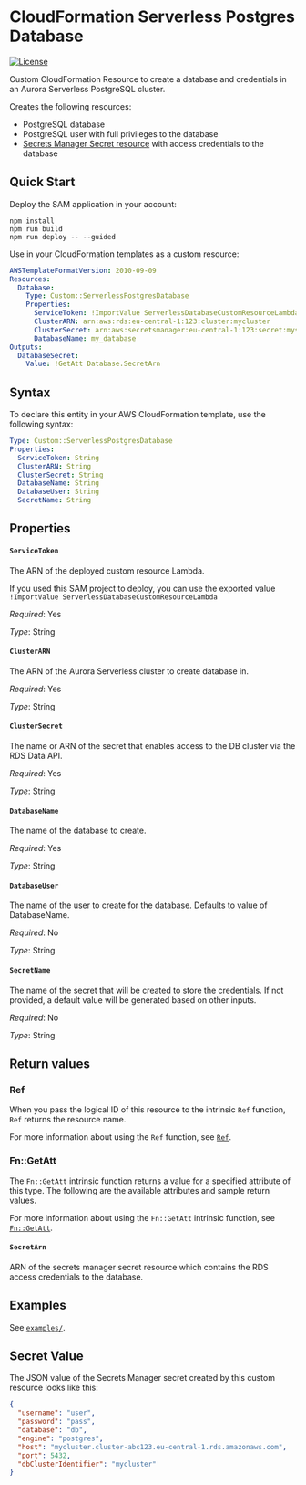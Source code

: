 # CloudFormation Serverless Postgres Database

[![License](http://img.shields.io/:license-mit-blue.svg)](https://github.com/anttiviljami/cfn-serverless-postgres-database/blob/master/LICENSE)

Custom CloudFormation Resource to create a database and credentials in an Aurora Serverless PostgreSQL cluster.

Creates the following resources:
- PostgreSQL database
- PostgreSQL user with full privileges to the database
- [Secrets Manager Secret resource]() with access credentials to the database

## Quick Start

Deploy the SAM application in your account:

```
npm install
npm run build
npm run deploy -- --guided
```

Use in your CloudFormation templates as a custom resource:

```yaml
AWSTemplateFormatVersion: 2010-09-09
Resources:
  Database:
    Type: Custom::ServerlessPostgresDatabase
    Properties:
      ServiceToken: !ImportValue ServerlessDatabaseCustomResourceLambda
      ClusterARN: arn:aws:rds:eu-central-1:123:cluster:mycluster
      ClusterSecret: arn:aws:secretsmanager:eu-central-1:123:secret:mysecret-ABC123
      DatabaseName: my_database
Outputs:
  DatabaseSecret:
    Value: !GetAtt Database.SecretArn
```

## Syntax

To declare this entity in your AWS CloudFormation template, use the following syntax:

```yaml
Type: Custom::ServerlessPostgresDatabase
Properties: 
  ServiceToken: String
  ClusterARN: String
  ClusterSecret: String
  DatabaseName: String
  DatabaseUser: String
  SecretName: String
```

## Properties

#### `ServiceToken`

The ARN of the deployed custom resource Lambda.

If you used this SAM project to deploy, you can use the exported value `!ImportValue ServerlessDatabaseCustomResourceLambda`

*Required*: Yes

*Type*: String

#### `ClusterARN`

The ARN of the Aurora Serverless cluster to create database in.

*Required*: Yes

*Type*: String

#### `ClusterSecret`

The name or ARN of the secret that enables access to the DB cluster via the RDS Data API.

*Required*: Yes

*Type*: String

#### `DatabaseName`

The name of the database to create.

*Required*: Yes

*Type*: String

#### `DatabaseUser`

The name of the user to create for the database. Defaults to value of DatabaseName.

*Required*: No

*Type*: String

#### `SecretName`

The name of the secret that will be created to store the credentials. If not provided, a default value will be generated based on other inputs.

*Required*: No

*Type*: String

## Return values

### Ref

When you pass the logical ID of this resource to the intrinsic `Ref` function, `Ref` returns the resource name.

For more information about using the `Ref` function, see [`Ref`](https://docs.aws.amazon.com/AWSCloudFormation/latest/UserGuide/intrinsic-function-reference-ref.html).

### Fn::GetAtt

The `Fn::GetAtt` intrinsic function returns a value for a specified attribute of this type. The following are the available attributes and sample return values.

For more information about using the `Fn::GetAtt` intrinsic function, see [`Fn::GetAtt`](https://docs.aws.amazon.com/AWSCloudFormation/latest/UserGuide/intrinsic-function-reference-getatt.html).

#### `SecretArn`

ARN of the secrets manager secret resource which contains the RDS access credentials to the database.

## Examples

See [`examples/`](./examples).

## Secret Value

The JSON value of the Secrets Manager secret created by this custom resource looks like this:

```json
{
  "username": "user",
  "password": "pass",
  "database": "db",
  "engine": "postgres",
  "host": "mycluster.cluster-abc123.eu-central-1.rds.amazonaws.com",
  "port": 5432,
  "dbClusterIdentifier": "mycluster"
}
```
